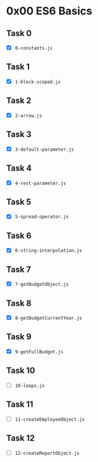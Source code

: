 # 0x00 ES6 Basics

## Task 0

- [x] `0-constants.js`

## Task 1

- [x] `1-block-scoped.js`

## Task 2

- [x] `2-arrow.js`

## Task 3

- [x] `3-default-parameter.js`

## Task 4

- [x] `4-rest-parameter.js`

## Task 5

- [x] `5-spread-operator.js`

## Task 6

- [x] `6-string-interpolation.js`

## Task 7

- [x] `7-getBudgetObject.js`

## Task 8

- [x] `8-getBudgetCurrentYear.js`

## Task 9

- [x] `9-getFullBudget.js`

## Task 10

- [ ] `10-loops.js`

## Task 11

- [ ] `11-createEmployeeObject.js`

## Task 12

- [ ] `12-createReportObject.js`
